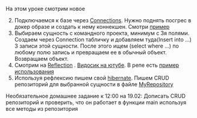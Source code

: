 На этом уроке смотрим новое

2) Подключаемся к базе через [Connections](https://www.instaclustr.com/support/documentation/postgresql/using-postgresql/connect-to-postgresql-with-java/). Нужно поднять посгрес в докер образе и создать к нему коннекшен. Смотри [пример](src/main/kotlin/school57kotlin2/demo/Main.kt)
3) Выбираем сущность с командного проекта, минимум c 3я полями. Создаем через Connection табличку и добавляем туда(Insert into ...) 3 записи этой сущности. После этого ищем (select where ...) по любому полю запись и превращаем ее в обычный объект. Возвращаем объект.
4) Смотрим на [Reflection](https://www.baeldung.com/kotlin/reflection#kotlin-reflection-enhancements) . [Видосик на ютубе](https://www.youtube.com/watch?v=hDs_LyBmhtc). В репе есть [пример использования](src/main/kotlin/school57kotlin2/demo/Reflection.kt)
5) Используя рефлексию пишем свой [hibernate](https://skillbox.ru/media/code/crudprilozhenie-na-hibernate-dlya-nachinayushchikh/). Пишем CRUD репозиторий для выбранной сущности в файле [MyRepository](src/main/kotlin/school57kotlin2/demo/MyRepository.kt)

Необязательное домашнее задание к 12:00 на 19.02:
Дописать CRUD репозиторий и проверить, что он работает в функции main используя все методы из репозитория